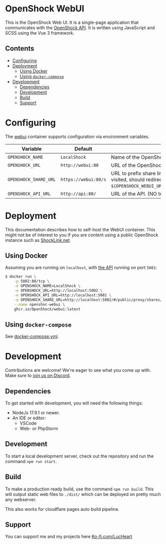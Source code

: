 # OpenShock WebUI

This is the OpenShock Web UI. It is a single-page application that communicates with the [OpenShock API](https://github.com/OpenShock/API). It is written using JavaScript and SCSS using the Vue 3 framework.

## Contents

- [Configuring](#configuring)
- [Deployment](#deployment)
  - [Using Docker](#using-docker)
  - [Using `docker-compose`](#using-docker-compose)
- [Development](#development)
  - [Dependencies](#dependencies)
  - [Development](#development-1)
  - [Build](#build)
  - [Support](#support)

# Configuring

The [webui](https://github.com/OpenShock/WebUI/pkgs/container/webui) container supports configuration via environment variables.

|Variable|Default|Description|
|-|-|-|
|`OPENSHOCK_NAME`|`LocalShock`| Name of the OpenShock instance. |
|`OPENSHOCK_URL`|`http://webui:80`| URL of the OpenShock WebUI. (NO trailing slash!) |
|`OPENSHOCK_SHARE_URL`|`https://webui:80/s`| URL to prefix share links with. (NO trailing slash!) When visited, should redirect to `${OPENSHOCK_WEBUI_URL}/public/proxy/shares/links/{ID}`. |
|`OPENSHOCK_API_URL`|`http://api:80/`| URL of the API. (NO trailing slash!) |

# Deployment

This documentation describes how to self-host the WebUI container. This might not be of interest to you if you are content using a public OpenShock instance such as [ShockLink.net](https://shocklink.net).

## Using Docker
Assuming you are running on `localhost`, with [the API](https://github.com/OpenShock/API) running on port `5001`:

```bash
$ docker run \
    -p 5002:80/tcp \
    -e OPENSHOCK_NAME=LocalShock \
    -e OPENSHOCK_URL=http://localhost:5002 \
    -e OPENSHOCK_API_URL=http://localhost:5001 \
    -e OPENSHOCK_SHARE_URL=http://localhost:5002/#/public/proxy/shares/links/ \
    --name openshoc-webui \
    ghcr.io/OpenShock/webui:latest
```

## Using `docker-compose`

See [docker-compose.yml](docker-compose.yml).

# Development
Contributions are welcome! We're eager to see what you come up with. Make sure to [join us on Discord](https://discord.gg/AHcCbXbEcF).

## Dependencies

To get started with development, you will need the following things:
- NodeJs 17.9.1 or newer.
- An IDE or editor:
  - VSCode
  - Web- or PhpStorm

## Development
To start a local development server, check out the repository and run the command `npm run start`.

## Build
To make a production ready build, use the command `npm run build`.
This will output static web files to `./dist/` which can be deployed on pretty much any webserver.

This also works for cloudflare pages auto build pipeline.

## Support
You can support me and my projects here [Ko-fi.com/LucHeart](https://ko-fi.com/lucheart)
